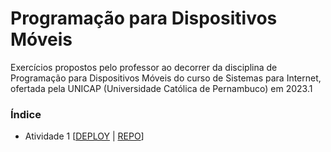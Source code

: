 # Programação para Dispositivos Móveis

Exercícios propostos pelo professor ao decorrer da disciplina de Programação para Dispositivos Móveis do curso de Sistemas para Internet, ofertada pela UNICAP (Universidade Católica de Pernambuco) em 2023.1

### Índice

- Atividade 1 [[DEPLOY](https://mobile-1-lightsaber-colors-rg6v1c0hr-luizgnclvs.vercel.app/) | [REPO](https://github.com/luizgnclvs/programacao-mobile-unicap/tree/main/Mobile%20%231)]